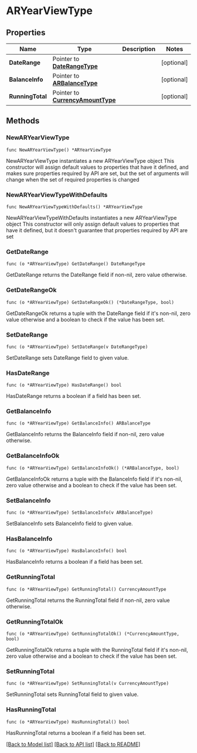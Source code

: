 # ARYearViewType

## Properties

Name | Type | Description | Notes
------------ | ------------- | ------------- | -------------
**DateRange** | Pointer to [**DateRangeType**](DateRangeType.md) |  | [optional] 
**BalanceInfo** | Pointer to [**ARBalanceType**](ARBalanceType.md) |  | [optional] 
**RunningTotal** | Pointer to [**CurrencyAmountType**](CurrencyAmountType.md) |  | [optional] 

## Methods

### NewARYearViewType

`func NewARYearViewType() *ARYearViewType`

NewARYearViewType instantiates a new ARYearViewType object
This constructor will assign default values to properties that have it defined,
and makes sure properties required by API are set, but the set of arguments
will change when the set of required properties is changed

### NewARYearViewTypeWithDefaults

`func NewARYearViewTypeWithDefaults() *ARYearViewType`

NewARYearViewTypeWithDefaults instantiates a new ARYearViewType object
This constructor will only assign default values to properties that have it defined,
but it doesn't guarantee that properties required by API are set

### GetDateRange

`func (o *ARYearViewType) GetDateRange() DateRangeType`

GetDateRange returns the DateRange field if non-nil, zero value otherwise.

### GetDateRangeOk

`func (o *ARYearViewType) GetDateRangeOk() (*DateRangeType, bool)`

GetDateRangeOk returns a tuple with the DateRange field if it's non-nil, zero value otherwise
and a boolean to check if the value has been set.

### SetDateRange

`func (o *ARYearViewType) SetDateRange(v DateRangeType)`

SetDateRange sets DateRange field to given value.

### HasDateRange

`func (o *ARYearViewType) HasDateRange() bool`

HasDateRange returns a boolean if a field has been set.

### GetBalanceInfo

`func (o *ARYearViewType) GetBalanceInfo() ARBalanceType`

GetBalanceInfo returns the BalanceInfo field if non-nil, zero value otherwise.

### GetBalanceInfoOk

`func (o *ARYearViewType) GetBalanceInfoOk() (*ARBalanceType, bool)`

GetBalanceInfoOk returns a tuple with the BalanceInfo field if it's non-nil, zero value otherwise
and a boolean to check if the value has been set.

### SetBalanceInfo

`func (o *ARYearViewType) SetBalanceInfo(v ARBalanceType)`

SetBalanceInfo sets BalanceInfo field to given value.

### HasBalanceInfo

`func (o *ARYearViewType) HasBalanceInfo() bool`

HasBalanceInfo returns a boolean if a field has been set.

### GetRunningTotal

`func (o *ARYearViewType) GetRunningTotal() CurrencyAmountType`

GetRunningTotal returns the RunningTotal field if non-nil, zero value otherwise.

### GetRunningTotalOk

`func (o *ARYearViewType) GetRunningTotalOk() (*CurrencyAmountType, bool)`

GetRunningTotalOk returns a tuple with the RunningTotal field if it's non-nil, zero value otherwise
and a boolean to check if the value has been set.

### SetRunningTotal

`func (o *ARYearViewType) SetRunningTotal(v CurrencyAmountType)`

SetRunningTotal sets RunningTotal field to given value.

### HasRunningTotal

`func (o *ARYearViewType) HasRunningTotal() bool`

HasRunningTotal returns a boolean if a field has been set.


[[Back to Model list]](../README.md#documentation-for-models) [[Back to API list]](../README.md#documentation-for-api-endpoints) [[Back to README]](../README.md)


